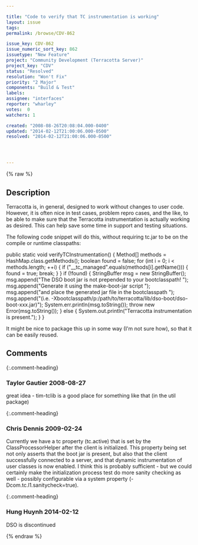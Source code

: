 ```yaml
---

title: "Code to verify that TC instrumentation is working"
layout: issue
tags: 
permalink: /browse/CDV-862

issue_key: CDV-862
issue_numeric_sort_key: 862
issuetype: "New Feature"
project: "Community Development (Terracotta Server)"
project_key: "CDV"
status: "Resolved"
resolution: "Won't Fix"
priority: "2 Major"
components: "Build & Test"
labels: 
assignee: "interfaces"
reporter: "wharley"
votes:  0
watchers: 1

created: "2008-08-26T20:08:04.000-0400"
updated: "2014-02-12T21:00:06.000-0500"
resolved: "2014-02-12T21:00:06.000-0500"




---
```


{% raw %}

## Description

<div markdown="1" class="description">

Terracotta is, in general, designed to work without changes to user code.  However, it is often nice in test cases, problem repro cases, and the like, to be able to make sure that the Terracotta instrumentation is actually working as desired.  This can help save some time in support and testing situations.

The following code snippet will do this, without requiring tc.jar to be on the compile or runtime classpaths:

  public static void verifyTCInstrumentation() \{
    Method[] methods = HashMap.class.getMethods();
    boolean found = false;
    for (int i = 0; i < methods.length; ++i) {
      if ("__tc_managed".equals(methods[i].getName())) {
        found = true;
        break;
      }
    }
    if (!found) {
      StringBuffer msg = new StringBuffer();
      msg.append("The DSO boot jar is not prepended to your bootclasspath! ");
      msg.append("Generate it using the make-boot-jar script ");
      msg.append("and place the generated jar file in the bootclasspath ");
      msg.append("(i.e. -Xbootclasspath/p:/path/to/terracotta/lib/dso-boot/dso-boot-xxx.jar)");
      System.err.println(msg.toString());
      throw new Error(msg.toString());
    } else {
      System.out.println("Terracotta instrumentation is present.");
    }
  \}
  
It might be nice to package this up in some way (I'm not sure how), so that it can be easily reused.

</div>

## Comments


{:.comment-heading}
### **Taylor Gautier** <span class="date">2008-08-27</span>

<div markdown="1" class="comment">

great idea - tim-tclib is a good place for something like that (in the util package)

</div>


{:.comment-heading}
### **Chris Dennis** <span class="date">2009-02-24</span>

<div markdown="1" class="comment">

Currently we have a tc property (tc.active) that is set by the ClassProcessorHelper after the client is initialized.  This property being set not only asserts that the boot jar is present, but also that the client successfully connected to a server, and that dynamic instrumentation of user classes is now enabled.  I think this is probably sufficient - but we could certainly make the initialization process test do more sanity checking as well - possibly configurable via a system property (-Dcom.tc.l1.sanitycheck=true).

</div>


{:.comment-heading}
### **Hung Huynh** <span class="date">2014-02-12</span>

<div markdown="1" class="comment">

DSO is discontinued

</div>



{% endraw %}
